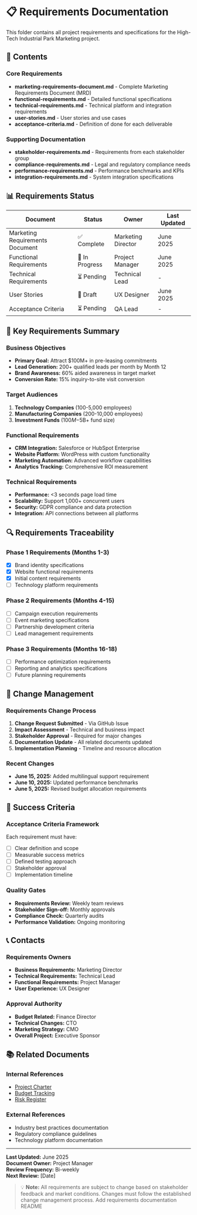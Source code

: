 # 📋 Requirements Documentation

This folder contains all project requirements and specifications for the High-Tech Industrial Park Marketing project.

## 📁 Contents

### Core Requirements
- **marketing-requirements-document.md** - Complete Marketing Requirements Document (MRD)
- **functional-requirements.md** - Detailed functional specifications
- **technical-requirements.md** - Technical platform and integration requirements
- **user-stories.md** - User stories and use cases
- **acceptance-criteria.md** - Definition of done for each deliverable

### Supporting Documentation
- **stakeholder-requirements.md** - Requirements from each stakeholder group
- **compliance-requirements.md** - Legal and regulatory compliance needs
- **performance-requirements.md** - Performance benchmarks and KPIs
- **integration-requirements.md** - System integration specifications

## 📊 Requirements Status

| Document | Status | Owner | Last Updated |
|----------|--------|-------|--------------|
| Marketing Requirements Document | ✅ Complete | Marketing Director | June 2025 |
| Functional Requirements | 🚧 In Progress | Project Manager | June 2025 |
| Technical Requirements | ⏳ Pending | Technical Lead | - |
| User Stories | 📝 Draft | UX Designer | June 2025 |
| Acceptance Criteria | ⏳ Pending | QA Lead | - |

## 🎯 Key Requirements Summary

### Business Objectives
- **Primary Goal:** Attract $100M+ in pre-leasing commitments
- **Lead Generation:** 200+ qualified leads per month by Month 12
- **Brand Awareness:** 60% aided awareness in target market
- **Conversion Rate:** 15% inquiry-to-site visit conversion

### Target Audiences
1. **Technology Companies** (100-5,000 employees)
2. **Manufacturing Companies** (200-10,000 employees)
3. **Investment Funds** ($100M-$5B+ fund size)

### Functional Requirements
- **CRM Integration:** Salesforce or HubSpot Enterprise
- **Website Platform:** WordPress with custom functionality
- **Marketing Automation:** Advanced workflow capabilities
- **Analytics Tracking:** Comprehensive ROI measurement

### Technical Requirements  
- **Performance:** <3 seconds page load time
- **Scalability:** Support 1,000+ concurrent users
- **Security:** GDPR compliance and data protection
- **Integration:** API connections between all platforms

## 🔍 Requirements Traceability

### Phase 1 Requirements (Months 1-3)
- [x] Brand identity specifications
- [x] Website functional requirements
- [x] Initial content requirements
- [ ] Technology platform requirements

### Phase 2 Requirements (Months 4-15)
- [ ] Campaign execution requirements
- [ ] Event marketing specifications
- [ ] Partnership development criteria
- [ ] Lead management requirements

### Phase 3 Requirements (Months 16-18)
- [ ] Performance optimization requirements
- [ ] Reporting and analytics specifications
- [ ] Future planning requirements

## 📝 Change Management

### Requirements Change Process
1. **Change Request Submitted** - Via GitHub Issue
2. **Impact Assessment** - Technical and business impact
3. **Stakeholder Approval** - Required for major changes
4. **Documentation Update** - All related documents updated
5. **Implementation Planning** - Timeline and resource allocation

### Recent Changes
- **June 15, 2025:** Added multilingual support requirement
- **June 10, 2025:** Updated performance benchmarks
- **June 5, 2025:** Revised budget allocation requirements

## 🎯 Success Criteria

### Acceptance Criteria Framework
Each requirement must have:
- [ ] Clear definition and scope
- [ ] Measurable success metrics
- [ ] Defined testing approach
- [ ] Stakeholder approval
- [ ] Implementation timeline

### Quality Gates
- **Requirements Review:** Weekly team reviews
- **Stakeholder Sign-off:** Monthly approvals
- **Compliance Check:** Quarterly audits
- **Performance Validation:** Ongoing monitoring

## 📞 Contacts

### Requirements Owners
- **Business Requirements:** Marketing Director
- **Technical Requirements:** Technical Lead
- **Functional Requirements:** Project Manager
- **User Experience:** UX Designer

### Approval Authority
- **Budget Related:** Finance Director
- **Technical Changes:** CTO
- **Marketing Strategy:** CMO
- **Overall Project:** Executive Sponsor

## 📚 Related Documents

### Internal References
- [Project Charter](../01-project-management/project-charter.md)
- [Budget Tracking](../01-project-management/budget-tracking.xlsx)
- [Risk Register](../01-project-management/risk-register.md)

### External References
- Industry best practices documentation
- Regulatory compliance guidelines  
- Technology platform documentation

---

**Last Updated:** June 2025  
**Document Owner:** Project Manager  
**Review Frequency:** Bi-weekly  
**Next Review:** [Date]

> 💡 **Note:** All requirements are subject to change based on stakeholder feedback and market conditions. Changes must follow the established change management process.
Add requirements documentation README
